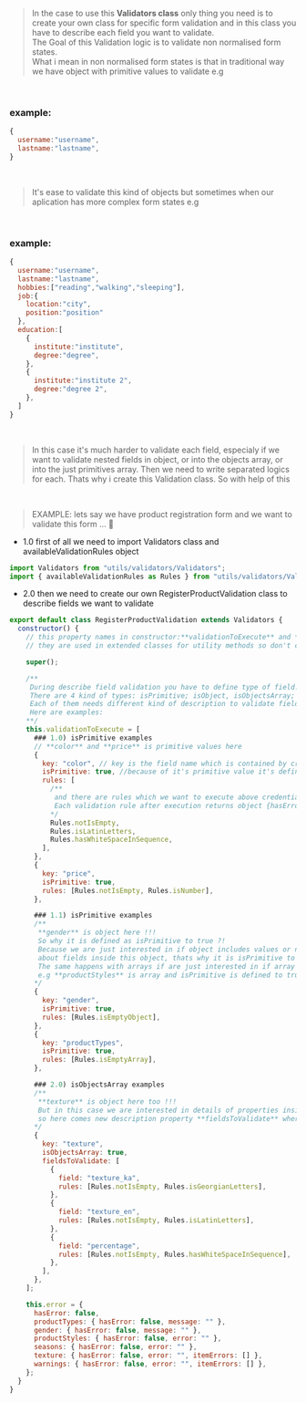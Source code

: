 > In the case to use this **Validators class** only thing you need is to create your own class
> for specific form validation and in this class you have to describe each field you want to validate.</br>
> The Goal of this Validation logic is to validate non normalised form states.</br>
> What i mean in non normalised form states is that in traditional way we have object with primitive values to validate e.g

</br>

### example:

```javascript
{
  username:"username",
  lastname:"lastname",
}
```

</br>

> It's ease to validate this kind of objects but sometimes when our aplication has more complex form states e.g

</br>

### example:

```javascript
{
  username:"username",
  lastname:"lastname",
  hobbies:["reading","walking","sleeping"],
  job:{
    location:"city",
    position:"position"
  },
  education:[
    {
      institute:"institute",
      degree:"degree",
    },
    {
      institute:"institute 2",
      degree:"degree 2",
    },
  ]
}
```

</br>

> In this case it's much harder to validate each field, especialy if we want to validate nested fields in object, or into the objects array, or into the just primitives array. Then we need to write separated logics for each. Thats why i create this Validation class. So with help of this

</br>

> EXAMPLE: lets say we have product registration form and we want to validate this form ... 🔻

- 1.0 first of all we need to import Validators class and availableValidationRules object

```javascript
import Validators from "utils/validators/Validators";
import { availableValidationRules as Rules } from "utils/validators/Validators";
```

- 2.0 then we need to create our own RegisterProductValidation class to describe fields we want to validate

```javascript
export default class RegisterProductValidation extends Validators {
  constructor() {
    // this property names in constructor:**validationToExecute** and **error** are constants
    // they are used in extended classes for utility methods so don't change them.

    super();

    /**
     During describe field validation you have to define type of field.
     There are 4 kind of types: isPrimitive; isObject, isObjectsArray; isPrimitivesArray.
     Each of them needs different kind of description to validate field correctly.
     Here are examples:
    **/
    this.validationToExecute = [
      ### 1.0) isPrimitive examples
      // **color** and **price** is primitive values here
      {
        key: "color", // key is the field name which is contained by credentials(data block we are validating)
        isPrimitive: true, //because of it's primitive value it's defined as isPrimitive to true
        rules: [
          /**
           and there are rules which we want to execute above credentials.color.
           Each validation rule after execution returns object {hasError:boolean,message:string}
          */
          Rules.notIsEmpty,
          Rules.isLatinLetters,
          Rules.hasWhiteSpaceInSequence,
        ],
      },
      {
        key: "price",
        isPrimitive: true,
        rules: [Rules.notIsEmpty, Rules.isNumber],
      },

      ### 1.1) isPrimitive examples
      /**
       **gender** is object here !!!
       So why it is defined as isPrimitive to true ?!
       Because we are just interested in if object includes values or not and we are not interested
       about fields inside this object, thats why it is isPrimitive to true.
       The same happens with arrays if are just interested in if array includes value or not
       e.g **productStyles** is array and isPrimitive is defined to true
      */
      {
        key: "gender",
        isPrimitive: true,
        rules: [Rules.isEmptyObject],
      },
      {
        key: "productTypes",
        isPrimitive: true,
        rules: [Rules.isEmptyArray],
      },

      ### 2.0) isObjectsArray examples
      /**
       **texture** is object here too !!!
       But in this case we are interested in details of properties inside this object,
       so here comes new description property **fieldsToValidate** where we are describe properties inside this object
      */
      {
        key: "texture",
        isObjectsArray: true,
        fieldsToValidate: [
          {
            field: "texture_ka",
            rules: [Rules.notIsEmpty, Rules.isGeorgianLetters],
          },
          {
            field: "texture_en",
            rules: [Rules.notIsEmpty, Rules.isLatinLetters],
          },
          {
            field: "percentage",
            rules: [Rules.notIsEmpty, Rules.hasWhiteSpaceInSequence],
          },
        ],
      },
    ];

    this.error = {
      hasError: false,
      productTypes: { hasError: false, message: "" },
      gender: { hasError: false, message: "" },
      productStyles: { hasError: false, error: "" },
      seasons: { hasError: false, error: "" },
      texture: { hasError: false, error: "", itemErrors: [] },
      warnings: { hasError: false, error: "", itemErrors: [] },
    };
  }
}
```
